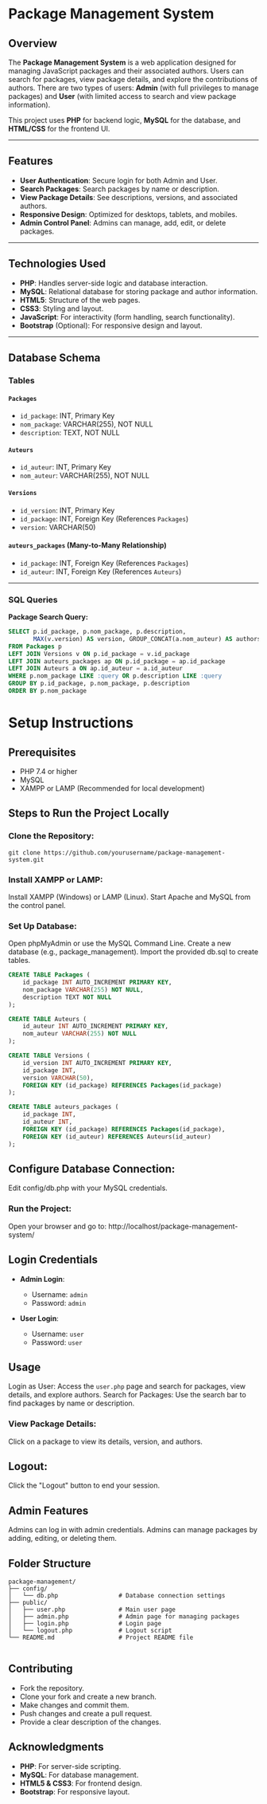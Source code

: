 # Package Management System

## Overview

The **Package Management System** is a web application designed for managing JavaScript packages and their associated authors. Users can search for packages, view package details, and explore the contributions of authors. There are two types of users: **Admin** (with full privileges to manage packages) and **User** (with limited access to search and view package information).

This project uses **PHP** for backend logic, **MySQL** for the database, and **HTML/CSS** for the frontend UI.

---

## Features

- **User Authentication**: Secure login for both Admin and User.
- **Search Packages**: Search packages by name or description.
- **View Package Details**: See descriptions, versions, and associated authors.
- **Responsive Design**: Optimized for desktops, tablets, and mobiles.
- **Admin Control Panel**: Admins can manage, add, edit, or delete packages.

---

## Technologies Used

- **PHP**: Handles server-side logic and database interaction.
- **MySQL**: Relational database for storing package and author information.
- **HTML5**: Structure of the web pages.
- **CSS3**: Styling and layout.
- **JavaScript**: For interactivity (form handling, search functionality).
- **Bootstrap** (Optional): For responsive design and layout.

---

## Database Schema

### Tables

#### `Packages`
- `id_package`: INT, Primary Key
- `nom_package`: VARCHAR(255), NOT NULL
- `description`: TEXT, NOT NULL

#### `Auteurs`
- `id_auteur`: INT, Primary Key
- `nom_auteur`: VARCHAR(255), NOT NULL

#### `Versions`
- `id_version`: INT, Primary Key
- `id_package`: INT, Foreign Key (References `Packages`)
- `version`: VARCHAR(50)

#### `auteurs_packages` (Many-to-Many Relationship)
- `id_package`: INT, Foreign Key (References `Packages`)
- `id_auteur`: INT, Foreign Key (References `Auteurs`)

---

### SQL Queries

**Package Search Query:**
```sql
SELECT p.id_package, p.nom_package, p.description, 
       MAX(v.version) AS version, GROUP_CONCAT(a.nom_auteur) AS authors
FROM Packages p
LEFT JOIN Versions v ON p.id_package = v.id_package
LEFT JOIN auteurs_packages ap ON p.id_package = ap.id_package
LEFT JOIN Auteurs a ON ap.id_auteur = a.id_auteur
WHERE p.nom_package LIKE :query OR p.description LIKE :query
GROUP BY p.id_package, p.nom_package, p.description
ORDER BY p.nom_package
```
# Setup Instructions

## Prerequisites
- PHP 7.4 or higher
- MySQL
- XAMPP or LAMP (Recommended for local development)

## Steps to Run the Project Locally

### Clone the Repository:
```
git clone https://github.com/yourusername/package-management-system.git
```

### Install XAMPP or LAMP:
Install XAMPP (Windows) or LAMP (Linux).
Start Apache and MySQL from the control panel.
### Set Up Database:
Open phpMyAdmin or use the MySQL Command Line.
Create a new database (e.g., package_management).
Import the provided db.sql to create tables.

```sql
CREATE TABLE Packages (
    id_package INT AUTO_INCREMENT PRIMARY KEY,
    nom_package VARCHAR(255) NOT NULL,
    description TEXT NOT NULL
);

CREATE TABLE Auteurs (
    id_auteur INT AUTO_INCREMENT PRIMARY KEY,
    nom_auteur VARCHAR(255) NOT NULL
);

CREATE TABLE Versions (
    id_version INT AUTO_INCREMENT PRIMARY KEY,
    id_package INT,
    version VARCHAR(50),
    FOREIGN KEY (id_package) REFERENCES Packages(id_package)
);

CREATE TABLE auteurs_packages (
    id_package INT,
    id_auteur INT,
    FOREIGN KEY (id_package) REFERENCES Packages(id_package),
    FOREIGN KEY (id_auteur) REFERENCES Auteurs(id_auteur)
);

```

## Configure Database Connection:
Edit config/db.php with your MySQL credentials.
### Run the Project:
Open your browser and go to: http://localhost/package-management-system/
## Login Credentials

- **Admin Login**:
  - Username: `admin`
  - Password: `admin`

- **User Login**:
  - Username: `user`
  - Password: `user`
## Usage
Login as User:
Access the `user.php` page and search for packages, view details, and explore authors.
Search for Packages:
Use the search bar to find packages by name or description.
### View Package Details:
Click on a package to view its details, version, and authors.
## Logout:
Click the "Logout" button to end your session.
## Admin Features
Admins can log in with admin credentials.
Admins can manage packages by adding, editing, or deleting them.
## Folder Structure
```plainetext
package-management/
├── config/
│   └── db.php                 # Database connection settings
├── public/
│   ├── user.php               # Main user page
│   ├── admin.php              # Admin page for managing packages
│   ├── login.php              # Login page
│   └── logout.php             # Logout script
└── README.md                  # Project README file


```
## Contributing
- Fork the repository.
- Clone your fork and create a new branch.
- Make changes and commit them.
- Push changes and create a pull request.
- Provide a clear description of the changes.

## Acknowledgments
- **PHP**: For server-side scripting.
- **MySQL**: For database management.
- **HTML5 & CSS3**: For frontend design.
- **Bootstrap**: For responsive layout.
